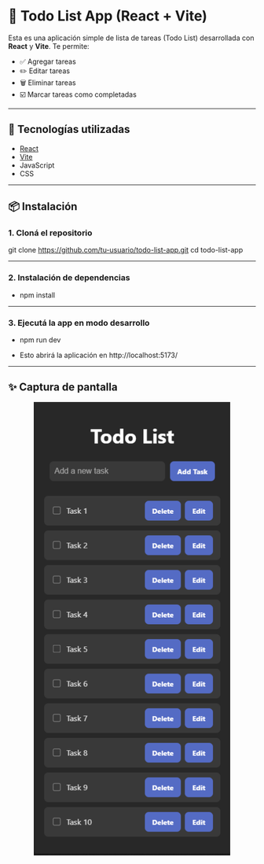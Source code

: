 # 📝 Todo List App (React + Vite)

Esta es una aplicación simple de lista de tareas (Todo List) desarrollada con **React** y **Vite**. Te permite:

- ✅ Agregar tareas
- ✏️ Editar tareas
- 🗑️ Eliminar tareas
- ☑️ Marcar tareas como completadas

---

## 🚀 Tecnologías utilizadas

- [React](https://reactjs.org/)
- [Vite](https://vitejs.dev/)
- JavaScript
- CSS

---

## 📦 Instalación

### 1. Cloná el repositorio

git clone https://github.com/tu-usuario/todo-list-app.git
cd todo-list-app

--- 

### 2. Instalación de dependencias

- npm install

--- 

### 3. Ejecutá la app en modo desarrollo

- npm run dev

- Esto abrirá la aplicación en http://localhost:5173/

--- 

## ✨ Captura de pantalla

<p align="center">
  <img src="./public/todolist.png" alt="Todo List Screenshot" width="400"/>
</p>



